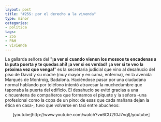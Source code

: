 ```yaml
---
layout: post
title: "#25S: por el derecho a la vivenda"
type: minor
categories:
- política
tags:
- 25S
- PAH
- vivienda
---
```

<p>La gallarda señora del "<strong>¡a ver si cuando vienen los mossos te encadenas a 
la puta puerta y te quedas ahí! </strong><strong>¡a ver si es verdad! 
<strong>¡a ver si te veo la próxima vez que venga!</strong></strong>" 
es la secretaria judicial que vino al desahucio del piso de David y su 
madre (muy mayor y en cama, enferma), en la avenida Marqués de Montroig, Badalona. 
Haciéndose pasar por una ciudadana normal hablando por teléfono intentó 
atravesar la muchedumbre que taponaba la puerta del edificio. 
El desahucio se evitó gracias a una cincuentena de compañeros que 
formamos el piquete y la señora -una profesional como la copa de un pino: 
de esas que cada mañana dejan la ética en casa-, tuvo que volverse en taxi 
entre abucheos:</p>
<p style="text-align: center;">[youtube]http://www.youtube.com/watch?v=6CU2f0J7vqI[/youtube]</p>
